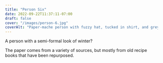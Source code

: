 ```yaml
---
title: "Person Six"
date: 2022-09-22T11:37:11-07:00
draft: false
cover: "/images/person-6.jpg"
coverAlt: "Paper-mache person with fuzzy hat, tucked in shirt, and grey pants."
---
```


A person with a semi-formal look of winter?

The paper comes from a variety of sources, but mostly from old recipe books that have been repurposed.